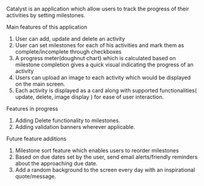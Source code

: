 Catalyst is an application which allow users to track the progress of their activities by setting milestones.

Main features of this application
1. User can add, update and delete an activity
2. User can set milestones for each of his activities and mark them as complete/incomplete through checkboxes
3. A progress meter(doughnut chart) which is calculated based on milestone completion gives a quick visual indicating the progress of an activity
4. Users can upload an image to each activity which would be displayed on the main screen.
5. Each activity is displayed as a card along with supported functionalities( update, delete, image display ) for ease of user interaction.

Features in progress
1. Adding Delete functionality to milestones.
2. Adding validation banners wherever applicable.

Future feature additions
1. Milestone sort feature which enables users to reorder milestones 
2. Based on due dates set by the user, send email alerts/friendly reminders about the approaching due date.
3. Add a random background to the screen every day with an inspirational quote/message.

